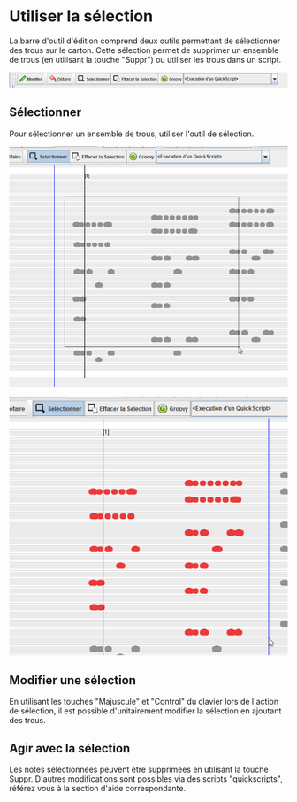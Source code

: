 # Utiliser la sélection

La barre d'outil d'édition comprend deux outils permettant de sélectionner des trous sur le carton. Cette sélection permet de supprimer un ensemble de trous (en utilisant la touche "Suppr") ou utiliser les trous dans un script.

![](edit/toolbar_edit.png)



## Sélectionner

Pour sélectionner un ensemble de trous, utiliser l'outil de sélection.



![](edit/sel1.png)

![](edit/sel2.png)



## Modifier une sélection

En utilisant les touches "Majuscule" et "Control" du clavier lors de l'action de sélection, il est possible d'unitairement modifier la sélection en ajoutant des trous.



## Agir avec la sélection

Les notes sélectionnées peuvent être supprimées en utilisant la touche Suppr. D'autres modifications sont possibles via des scripts "quickscripts", référez vous à la section d'aide correspondante.

 
